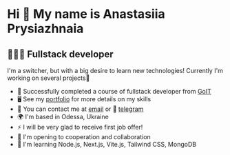 Hi 👋 My name is Anastasiia Prysiazhnaia
========================================

👩🏻‍💻 Fullstack developer
-------------------------

I'm a switcher, but with a big desire to learn new technologies! Currently I'm working on several projects🔑

* 🚀  Successfully completed a course of fullstack developer from [GoIT](https://github.com/goitacademy)
* 🖥️  See my [portfolio](https://github.com/Anastasia-front/portfolio) for more details on my skills
* 📨 You can contact me at [email](mailto:Palitsanastasia3.ap@gmail.com) or 📲 [telegram](https://t.me/nastia_stretching)
* 🌍  I'm based in Odessa, Ukraine
* ⚡  I will be very glad to receive first job offer!
* 🤝  I'm opening to cooperation and collaboration
*  🧠  I'm learning Node.js, Next.js, Vite.js, Tailwind CSS, MongoDB
